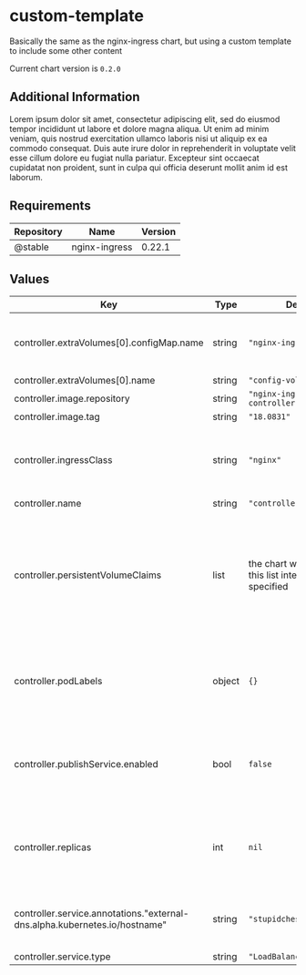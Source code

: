 # custom-template

Basically the same as the nginx-ingress chart, but using a custom template to include some other content

Current chart version is `0.2.0`

## Additional Information

Lorem ipsum dolor sit amet, consectetur adipiscing elit, sed do eiusmod tempor incididunt ut labore
et dolore magna aliqua. Ut enim ad minim veniam, quis nostrud exercitation ullamco laboris nisi ut
aliquip ex ea commodo consequat. Duis aute irure dolor in reprehenderit in voluptate velit esse
cillum dolore eu fugiat nulla pariatur. Excepteur sint occaecat cupidatat non proident, sunt in
culpa qui officia deserunt mollit anim id est laborum.

## Requirements

| Repository | Name | Version |
|------------|------|---------|
| @stable | nginx-ingress | 0.22.1 |

## Values

| Key | Type | Default | Description |
|-----|------|---------|-------------|
| controller.extraVolumes[0].configMap.name | string | `"nginx-ingress-config"` | Uses the name of the configmap created by this chart |
| controller.extraVolumes[0].name | string | `"config-volume"` |  |
| controller.image.repository | string | `"nginx-ingress-controller"` |  |
| controller.image.tag | string | `"18.0831"` |  |
| controller.ingressClass | string | `"nginx"` | Name of the ingress class to route through this controller |
| controller.name | string | `"controller"` |  |
| controller.persistentVolumeClaims | list | the chart will construct this list internally unless specified | List of persistent volume claims to create. For very long comments, break them into multiple lines. |
| controller.podLabels | object | `{}` | The labels to be applied to instances of the controller pod |
| controller.publishService.enabled | bool | `false` | Whether to expose the ingress controller to the public world |
| controller.replicas | int | `nil` | Number of nginx-ingress pods to load balance between |
| controller.service.annotations."external-dns.alpha.kubernetes.io/hostname" | string | `"stupidchess.jmn23.com"` | Hostname to be assigned to the ELB for the service |
| controller.service.type | string | `"LoadBalancer"` |  |
